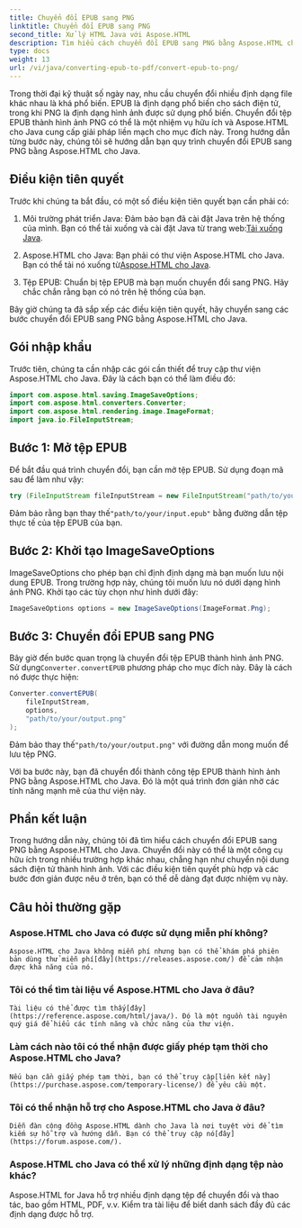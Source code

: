 ```yaml
---
title: Chuyển đổi EPUB sang PNG
linktitle: Chuyển đổi EPUB sang PNG
second_title: Xử lý HTML Java với Aspose.HTML
description: Tìm hiểu cách chuyển đổi EPUB sang PNG bằng Aspose.HTML cho Java. Hãy làm theo hướng dẫn từng bước của chúng tôi và làm cho nội dung Sách điện tử của bạn trở nên hấp dẫn về mặt hình ảnh.
type: docs
weight: 13
url: /vi/java/converting-epub-to-pdf/convert-epub-to-png/
---
```


Trong thời đại kỹ thuật số ngày nay, nhu cầu chuyển đổi nhiều định dạng file khác nhau là khá phổ biến. EPUB là định dạng phổ biến cho sách điện tử, trong khi PNG là định dạng hình ảnh được sử dụng phổ biến. Chuyển đổi tệp EPUB thành hình ảnh PNG có thể là một nhiệm vụ hữu ích và Aspose.HTML cho Java cung cấp giải pháp liền mạch cho mục đích này. Trong hướng dẫn từng bước này, chúng tôi sẽ hướng dẫn bạn quy trình chuyển đổi EPUB sang PNG bằng Aspose.HTML cho Java.

## Điều kiện tiên quyết

Trước khi chúng ta bắt đầu, có một số điều kiện tiên quyết bạn cần phải có:

1.  Môi trường phát triển Java: Đảm bảo bạn đã cài đặt Java trên hệ thống của mình. Bạn có thể tải xuống và cài đặt Java từ trang web:[Tải xuống Java](https://www.oracle.com/java/technologies/javase-downloads.html).

2.  Aspose.HTML cho Java: Bạn phải có thư viện Aspose.HTML cho Java. Bạn có thể tải nó xuống từ[Aspose.HTML cho Java](https://releases.aspose.com/html/java/).

3. Tệp EPUB: Chuẩn bị tệp EPUB mà bạn muốn chuyển đổi sang PNG. Hãy chắc chắn rằng bạn có nó trên hệ thống của bạn.

Bây giờ chúng ta đã sắp xếp các điều kiện tiên quyết, hãy chuyển sang các bước chuyển đổi EPUB sang PNG bằng Aspose.HTML cho Java.

## Gói nhập khẩu

Trước tiên, chúng ta cần nhập các gói cần thiết để truy cập thư viện Aspose.HTML cho Java. Đây là cách bạn có thể làm điều đó:

```java
import com.aspose.html.saving.ImageSaveOptions;
import com.aspose.html.converters.Converter;
import com.aspose.html.rendering.image.ImageFormat;
import java.io.FileInputStream;
```

## Bước 1: Mở tệp EPUB

Để bắt đầu quá trình chuyển đổi, bạn cần mở tệp EPUB. Sử dụng đoạn mã sau để làm như vậy:

```java
try (FileInputStream fileInputStream = new FileInputStream("path/to/your/input.epub")) {
```

 Đảm bảo rằng bạn thay thế`"path/to/your/input.epub"` bằng đường dẫn tệp thực tế của tệp EPUB của bạn.

## Bước 2: Khởi tạo ImageSaveOptions

ImageSaveOptions cho phép bạn chỉ định định dạng mà bạn muốn lưu nội dung EPUB. Trong trường hợp này, chúng tôi muốn lưu nó dưới dạng hình ảnh PNG. Khởi tạo các tùy chọn như hình dưới đây:

```java
ImageSaveOptions options = new ImageSaveOptions(ImageFormat.Png);
```

## Bước 3: Chuyển đổi EPUB sang PNG

 Bây giờ đến bước quan trọng là chuyển đổi tệp EPUB thành hình ảnh PNG. Sử dụng`Converter.convertEPUB` phương pháp cho mục đích này. Đây là cách nó được thực hiện:

```java
Converter.convertEPUB(
    fileInputStream,
    options,
    "path/to/your/output.png"
);
```

 Đảm bảo thay thế`"path/to/your/output.png"` với đường dẫn mong muốn để lưu tệp PNG.

Với ba bước này, bạn đã chuyển đổi thành công tệp EPUB thành hình ảnh PNG bằng Aspose.HTML cho Java. Đó là một quá trình đơn giản nhờ các tính năng mạnh mẽ của thư viện này.

## Phần kết luận

Trong hướng dẫn này, chúng tôi đã tìm hiểu cách chuyển đổi EPUB sang PNG bằng Aspose.HTML cho Java. Chuyển đổi này có thể là một công cụ hữu ích trong nhiều trường hợp khác nhau, chẳng hạn như chuyển nội dung sách điện tử thành hình ảnh. Với các điều kiện tiên quyết phù hợp và các bước đơn giản được nêu ở trên, bạn có thể dễ dàng đạt được nhiệm vụ này.

## Câu hỏi thường gặp

### Aspose.HTML cho Java có được sử dụng miễn phí không?
    Aspose.HTML cho Java không miễn phí nhưng bạn có thể khám phá phiên bản dùng thử miễn phí[đây](https://releases.aspose.com/) để cảm nhận được khả năng của nó.

### Tôi có thể tìm tài liệu về Aspose.HTML cho Java ở đâu?
    Tài liệu có thể được tìm thấy[đây](https://reference.aspose.com/html/java/). Đó là một nguồn tài nguyên quý giá để hiểu các tính năng và chức năng của thư viện.

### Làm cách nào tôi có thể nhận được giấy phép tạm thời cho Aspose.HTML cho Java?
    Nếu bạn cần giấy phép tạm thời, bạn có thể truy cập[liên kết này](https://purchase.aspose.com/temporary-license/) để yêu cầu một.

### Tôi có thể nhận hỗ trợ cho Aspose.HTML cho Java ở đâu?
    Diễn đàn cộng đồng Aspose.HTML dành cho Java là nơi tuyệt vời để tìm kiếm sự hỗ trợ và hướng dẫn. Bạn có thể truy cập nó[đây](https://forum.aspose.com/).

### Aspose.HTML cho Java có thể xử lý những định dạng tệp nào khác?
   Aspose.HTML for Java hỗ trợ nhiều định dạng tệp để chuyển đổi và thao tác, bao gồm HTML, PDF, v.v. Kiểm tra tài liệu để biết danh sách đầy đủ các định dạng được hỗ trợ.